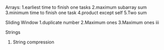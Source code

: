 Arrays:
1.earliest time to finish one tasks
2.maximum subarray sum
3.minimum time to finish one task
4.product except self
5.Two sum

Sliding Window
1.duplicate number
2.Maximum ones
3.Maximum ones iii

Strings
1. String compression

